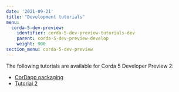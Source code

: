 ```yaml
---
date: '2021-09-21'
title: "Development tutorials"
menu:
  corda-5-dev-preview:
    identifier: corda-5-dev-preview-tutorials-dev
    parent: corda-5-dev-preview-develop
    weight: 900
section_menu: corda-5-dev-preview
---
```


The following tutorials are available for Corda 5 Developer Preview 2:
* [CorDapp packaging](packaging.html)
* [Tutorial 2](tutorial-two.html)
